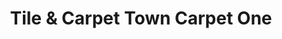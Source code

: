 ---
title: "Tile & Carpet Town Carpet One"
url: /dewitt/tile-und-carpet-town-carpet-one/
shop: Teppiche
---